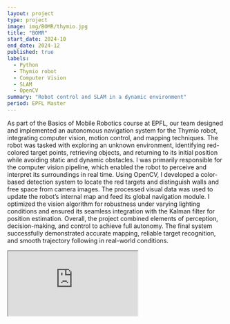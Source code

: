 ```yaml
---
layout: project
type: project
image: img/BOMR/thymio.jpg
title: "BOMR"
start_date: 2024-10
end_date: 2024-12
published: true
labels:
  - Python
  - Thymio robot
  - Computer Vision
  - SLAM
  - OpenCV
summary: "Robot control and SLAM in a dynamic environment"
period: EPFL Master
---
```



As part of the Basics of Mobile Robotics course at EPFL, our team designed and implemented an autonomous navigation system for the Thymio robot, integrating computer vision, motion control, and mapping techniques. The robot was tasked with exploring an unknown environment, identifying red-colored target points, retrieving objects, and returning to its initial position while avoiding static and dynamic obstacles.
I was primarily responsible for the computer vision pipeline, which enabled the robot to perceive and interpret its surroundings in real time. Using OpenCV, I developed a color-based detection system to locate the red targets and distinguish walls and free space from camera images. The processed visual data was used to update the robot’s internal map and feed its global navigation module. I optimized the vision algorithm for robustness under varying lighting conditions and ensured its seamless integration with the Kalman filter for position estimation.
Overall, the project combined elements of perception, decision-making, and control to achieve full autonomy. The final system successfully demonstrated accurate mapping, reliable target recognition, and smooth trajectory following in real-world conditions.

<div class="ratio ratio-4x3 my-4" style="max-width: 600px; margin: 0 auto;">
  <iframe 
    src="https://drive.google.com/file/d/1wTRObgNCnMcC-vWDzunhK5DmzSavFFN7/preview"
    title="Final project"
    allowfullscreen>
  </iframe>
</div>



